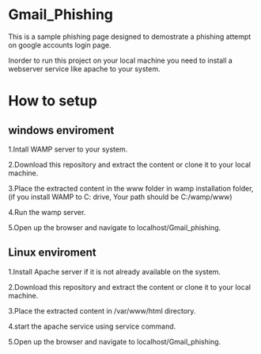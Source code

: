# Gmail_Phishing
This is a sample phishing page designed to demostrate a phishing attempt on google accounts login page.

Inorder to run this project on your local machine you need to install a webserver service like apache to your system.


# How to setup
## windows enviroment
1.Intall WAMP server to your system.

2.Download this repository and extract the content or clone it to your local machine.

3.Place the extracted content in the www folder in wamp installation folder,
    (if you install WAMP to C: drive, Your path should be C:/wamp/www)
    
4.Run the wamp server.

5.Open up the browser and navigate to localhost/Gmail_phishing.


## Linux enviroment
1.Install Apache server if it is not already available on the system.

2.Download this repository and extract the content or clone it to your local machine.

3.Place the extracted content in /var/www/html directory.

4.start the apache service using service command.

5.Open up the browser and navigate to localhost/Gmail_phishing.


